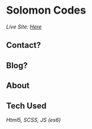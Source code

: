 # Solomon Codes

_Live Site: [Here]()_

## Contact?

## Blog?

## About <Me/>

## Tech Used

_Html5, SCSS, JS (es6)_
